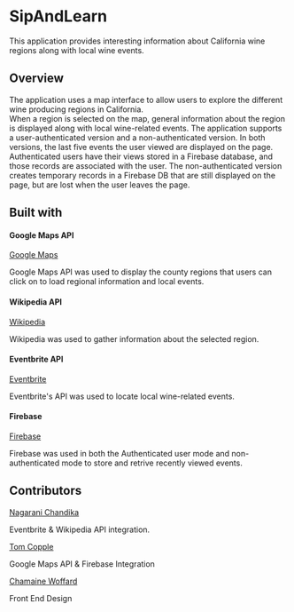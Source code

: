 # SipAndLearn
This application provides interesting information about California wine regions along with local wine events.  

## Overview

The application uses a map interface to allow users to explore the different wine producing regions in California.  
When a region is selected on the map, general information about the region is displayed along with local wine-related events.
The application supports a user-authenticated version and a non-authenticated version.  In both versions, the last five events the user
 viewed are displayed on the page.  Authenticated users have their views stored in a Firebase database, and those records are associated with the user.  The non-authenticated version creates temporary records in a Firebase DB that are still displayed on the page, but are lost when the user leaves the page.



## Built with

#### Google Maps API

[Google Maps](https://developers.google.com/maps/ "Google Maps")  

Google Maps API was used to display the county regions that users can click on to load regional information and local events.

#### Wikipedia API

[Wikipedia](https://www.mediawiki.org/wiki/API:Main_page "Wikipedia")  

Wikipedia was used to gather information about the selected region.

#### Eventbrite API

[Eventbrite](https://www.eventbrite.com/developer/v3/ "Eventbrite")  

Eventbrite's API was used to locate local wine-related events.

#### Firebase

[Firebase](https://firebase.google.com/ "Firebase")  

Firebase was used in both the Authenticated user mode and non-authenticated mode to store and retrive recently viewed events.





## Contributors

[Nagarani Chandika](https://github.com/nchandika1)  

Eventbrite & Wikipedia API integration.

[Tom Copple](https://github.com/studiotc)  

Google Maps API & Firebase Integration

[Chamaine Woffard](https://github.com/Chamaine)  

Front End Design
